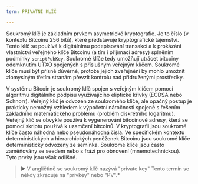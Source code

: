 ```yaml
---
term: PRIVÁTNÍ KLÍČ

---
```

Soukromý klíč je základním prvkem asymetrické kryptografie. Je to číslo (v kontextu Bitcoinu 256 bitů), které představuje kryptografické tajemství. Tento klíč se používá k digitálnímu podepisování transakcí a k prokázání vlastnictví veřejného klíče Bitcoinu (a tím i přijímací adresy) splněním podmínky `scriptPubKey`. Soukromé klíče tedy umožňují utrácet bitcoiny odemknutím UTXO spojených s příslušným veřejným klíčem. Soukromé klíče musí být přísně důvěrné, protože jejich zveřejnění by mohlo umožnit zlomyslným třetím stranám převzít kontrolu nad přidruženými prostředky.

V systému Bitcoin je soukromý klíč spojen s veřejným klíčem pomocí algoritmu digitálního podpisu využívajícího eliptické křivky (ECDSA nebo Schnorr). Veřejný klíč je odvozen ze soukromého klíče, ale opačný postup je prakticky nemožný vzhledem k výpočetní náročnosti spojené s řešením základního matematického problému (problém diskrétního logaritmu). Veřejný klíč se obvykle používá k vygenerování bitcoinové adresy, která se pomocí skriptu používá k uzamčení bitcoinů. V kryptografii jsou soukromé klíče často náhodná nebo pseudonáhodná čísla. Ve specifickém kontextu deterministických a hierarchických peněženek Bitcoinu jsou soukromé klíče deterministicky odvozeny ze semínka. Soukromé klíče jsou často zaměňovány se seedem nebo s frází pro obnovení (mnemotechnickou). Tyto prvky jsou však odlišné.

> ► V angličtině se soukromý klíč nazývá "private key" Tento termín se někdy zkracuje na "privkey" nebo "PV".*